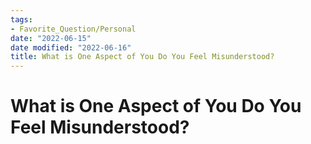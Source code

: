 ```yaml
---
tags:
- Favorite_Question/Personal
date: "2022-06-15"
date modified: "2022-06-16"
title: What is One Aspect of You Do You Feel Misunderstood?
---
```


# What is One Aspect of You Do You Feel Misunderstood?
